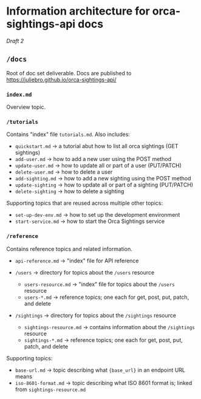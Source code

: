 # Information architecture for orca-sightings-api docs

*Draft 2*

## `/docs`

Root of doc set deliverable. Docs are published to https://juliebro.github.io/orca-sightings-api/ 

### `index.md`

Overview topic.

### `/tutorials`

Contains "index" file  `tutorials.md`.  Also includes:

- `quickstart.md` → a tutorial abut how to list all orca sightings (GET sightings)
- `add-user.md` → how to add a new user using the POST method
- `update-user.md` → how to update all or part of a user (PUT/PATCH)
- `delete-user.md` → how to delete a user
- `add-sighting.md` → how to add a new sighting using the POST method
- `update-sighting` → how to update all or part of a sighting (PUT/PATCH)
- `delete-sighting` → how to delete a sighting

Supporting topics that are reused across multiple other topics:

- `set-up-dev-env.md` → how to set up the development environment
- `start-service.md` → how to start the Orca Sightings service

### `/reference`

Contains reference topics and related information.

- `api-reference.md` → "index" file for API reference
- `/users` → directory for topics about the `/users` resource
  - `users-resource.md` → "index" file for topics about the `/users` resource
  - `users-*.md` → reference topics; one each for get, post, put, patch, and delete
  
- `/sightings` → directory for topics about the `/sightings` resource
  - `sightings-resource.md` → contains information about the `/sightings` resource
  - `sightings-*.md` → reference topics; one each for get, post, put, patch, and delete

Supporting topics:

- `base-url.md` → topic describing what `{base_url}` in an endpoint URL means
- `iso-8601-format.md` → topic describing what ISO 8601 format is; linked from `sightings-resource.md`
